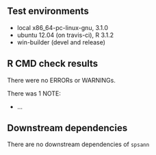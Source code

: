 ## Test environments
* local x86_64-pc-linux-gnu, 3.1.0
* ubuntu 12.04 (on travis-ci), R 3.1.2
* win-builder (devel and release)

## R CMD check results
There were no ERRORs or WARNINGs. 

There was 1 NOTE:

* ...

## Downstream dependencies
There are no downstream dependencies of `spsann`

